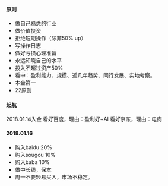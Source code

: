 #### 原则
- 做自己熟悉的行业
- 做价值投资
- 拒绝短期操作（除非50% up）
- 写操作日志
- 做好亏损心理准备
- 永远知晓自己的水平
- 投入不超过资产50%
- 看中：盈利能力、规模、近几年趋势、同行发展、实地考察。
- 本金第一
- 22原则

#### 起航
2018.01.14入金
看好百度，理由：盈利好+AI
看好京东，理由：电商

#### 2018.01.16
- 购入baidu 20%
- 购入sougou 10%
- 购入baba 10%
- 做中长线，保本
- 周一不要轻易买入，市场不稳定。
